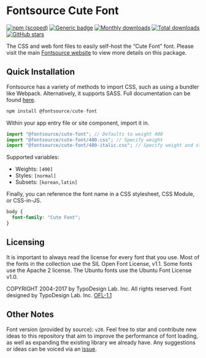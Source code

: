 # Fontsource Cute Font

[![npm (scoped)](https://img.shields.io/npm/v/@fontsource/cute-font?color=brightgreen)](https://www.npmjs.com/package/@fontsource/cute-font) [![Generic badge](https://img.shields.io/badge/fontsource-passing-brightgreen)](https://github.com/fontsource/fontsource) [![Monthly downloads](https://badgen.net/npm/dm/@fontsource/cute-font)](https://github.com/fontsource/fontsource) [![Total downloads](https://badgen.net/npm/dt/@fontsource/cute-font)](https://github.com/fontsource/fontsource) [![GitHub stars](https://img.shields.io/github/stars/fontsource/fontsource.svg?style=social&label=Star)](https://github.com/fontsource/fontsource/stargazers)

The CSS and web font files to easily self-host the “Cute Font” font. Please visit the main [Fontsource website](https://fontsource.org/fonts/cute-font) to view more details on this package.

## Quick Installation

Fontsource has a variety of methods to import CSS, such as using a bundler like Webpack. Alternatively, it supports SASS. Full documentation can be found [here](https://fontsource.org/docs/getting-started/introduction).

```javascript
npm install @fontsource/cute-font
```

Within your app entry file or site component, import it in.

```javascript
import "@fontsource/cute-font"; // Defaults to weight 400
import "@fontsource/cute-font/400.css"; // Specify weight
import "@fontsource/cute-font/400-italic.css"; // Specify weight and style

```

Supported variables:
- Weights: `[400]`
- Styles: `[normal]`
- Subsets: `[korean,latin]`

Finally, you can reference the font name in a CSS stylesheet, CSS Module, or CSS-in-JS.

```css
body {
  font-family: "Cute Font";
}
```

## Licensing
It is important to always read the license for every font that you use.
Most of the fonts in the collection use the SIL Open Font License, v1.1. Some fonts use the Apache 2 license. The Ubuntu fonts use the Ubuntu Font License v1.0.

COPYRIGHT  2004-2017 by TypoDesign Lab. Inc. All rights reserved. Font designed by TypoDesign Lab. Inc.
[OFL-1.1](http://scripts.sil.org/OFL)

## Other Notes
Font version (provided by source): `v20`.
Feel free to star and contribute new ideas to this repository that aim to improve the performance of font loading, as well as expanding the existing library we already have. Any suggestions or ideas can be voiced via an [issue](https://github.com/fontsource/fontsource/issues).